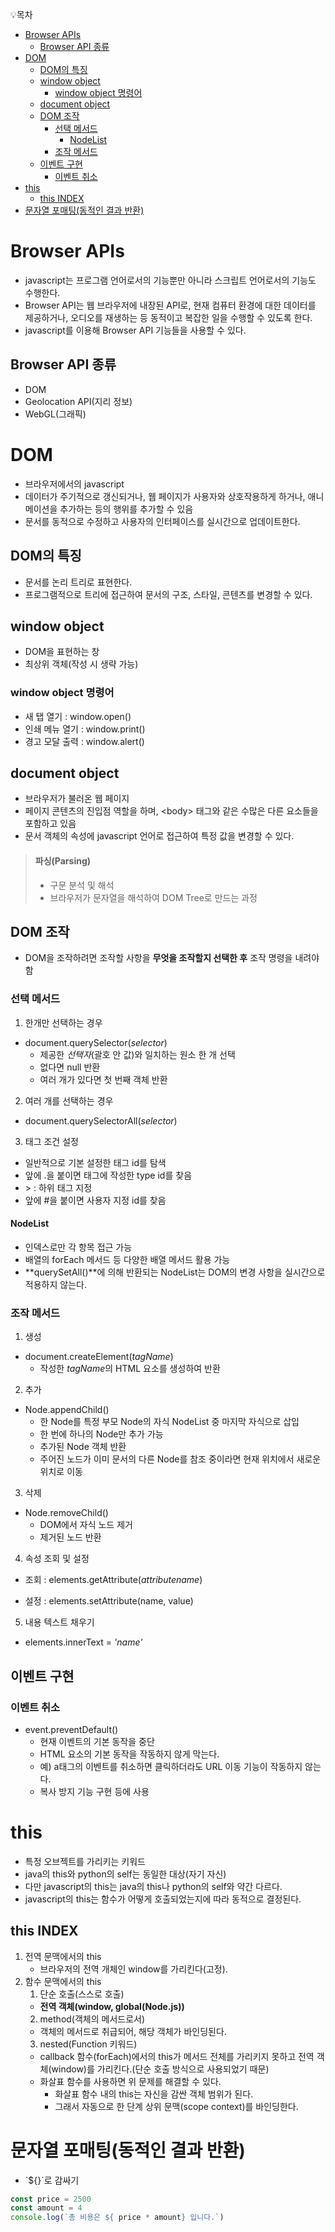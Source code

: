 💡목차

- [Browser APIs](#browser-apis)
  - [Browser API 종류](#browser-api-종류)
- [DOM](#dom)
  - [DOM의 특징](#dom의-특징)
  - [window object](#window-object)
    - [window object 명령어](#window-object-명령어)
  - [document object](#document-object)
  - [DOM 조작](#dom-조작)
    - [선택 메서드](#선택-메서드)
      - [NodeList](#nodelist)
    - [조작 메서드](#조작-메서드)
  - [이벤트 구현](#이벤트-구현)
    - [이벤트 취소](#이벤트-취소)
- [this](#this)
  - [this INDEX](#this-index)
- [문자열 포매팅(동적인 결과 반환)](#문자열-포매팅동적인-결과-반환)


# Browser APIs

- javascript는 프로그램 언어로서의 기능뿐만 아니라 스크립트 언어로서의 기능도 수행한다.
- Browser API는 웹 브라우저에 내장된 API로, 현재 컴퓨터 환경에 대한 데이터를 제공하거나, 오디오를 재생하는 등 동적이고 복잡한 일을 수행할 수 있도록 한다.
- javascript를 이용해 Browser API 기능들을 사용할 수 있다.

## Browser API 종류

- DOM
- Geolocation API(지리 정보)
- WebGL(그래픽)

# DOM

- 브라우저에서의 javascript
- 데이터가 주기적으로 갱신되거나, 웹 페이지가 사용자와 상호작용하게 하거나, 애니메이션을 추가하는 등의 행위를 추가할 수 있음
- 문서를 동적으로 수정하고 사용자의 인터페이스를 실시간으로 업데이트한다.

## DOM의 특징

- 문서를 논리 트리로 표현한다.
- 프로그램적으로 트리에 접근하여 문서의 구조, 스타일, 콘텐츠를 변경할 수 있다.


## window object

- DOM을 표현하는 창
- 최상위 객체(작성 시 생략 가능)

### window object 명령어

- 새 탭 열기 : window.open()
- 인쇄 메뉴 열기 : window.print()
- 경고 모달 출력 : window.alert()

## document object

- 브라우저가 불러온 웹 페이지
- 페이지 콘텐츠의 진입점 역할을 하며, \<body> 태그와 같은 수많은 다른 요소들을 포함하고 있음
- 문서 객체의 속성에 javascript 언어로 접근하여 특정 값을 변경할 수 있다.

> #### 파싱(Parsing)
>
> - 구문 분석 및 해석
> - 브라우저가 문자열을 해석하여 DOM Tree로 만드는 과정

## DOM 조작

- DOM을 조작하려면 조작할 사항을 **무엇을 조작할지 선택한 후** 조작 명령을 내려야 함

### 선택 메서드

1. 한개만 선택하는 경우

- document.querySelector(*selector*)
  - 제공한 *선택자*(괄호 안 값)와 일치하는 원소 한 개 선택
  - 없다면 null 반환
  - 여러 개가 있다면 첫 번째 객체 반환

2. 여러 개를 선택하는 경우

- document.querySelectorAll(*selector*)

3. 태그 조건 설정

- 일반적으로 기본 설정한 태그 id를 탐색
- 앞에 .을 붙이면 태그에 작성한 type id를 찾음
- \> : 하위 태그 지정
- 앞에 \#을 붙이면 사용자 지정 id를 찾음

#### NodeList

- 인덱스로만 각 항목 접근 가능
- 배열의 forEach 메서드 등 다양한 배열 메서드 활용 가능
- **querySetAll()**에 의해 반환되는 NodeList는 DOM의 변경 사항을 실시간으로 적용하지 않는다.

### 조작 메서드

1. 생성

- document.createElement(*tagName*)
  - 작성한 *tagName*의 HTML 요소를 생성하여 반환

2. 추가

- Node.appendChild()
  - 한 Node를 특정 부모 Node의 자식 NodeList 중 마지막 자식으로 삽입
  - 한 번에 하나의 Node만 추가 가능
  - 추가된 Node 객체 반환
  - 주어진 노드가 이미 문서의 다른 Node를 참조 중이라면 현재 위치에서 새로운 위치로 이동

3. 삭제

- Node.removeChild()
  - DOM에서 자식 노드 제거
  - 제거된 노드 반환

4. 속성 조회 및 설정

- 조회 : elements.getAttribute(*attributename*)

- 설정 : elements.setAttribute(name, value)

5. 내용 텍스트 채우기

- elements.innerText = *'name'*

## 이벤트 구현

### 이벤트 취소

- event.preventDefault()
  - 현재 이벤트의 기본 동작을 중단
  - HTML 요소의 기본 동작을 작동하지 않게 막는다.
  - 예) a태그의 이벤트를 취소하면 클릭하더라도 URL 이동 기능이 작동하지 않는다.
  - 복사 방지 기능 구현 등에 사용

# this

- 특정 오브젝트를 가리키는 키워드
- java의 this와 python의 self는 동일한 대상(자기 자신)
- 다만 javascript의 this는 java의 this나 python의 self와 약간 다르다.
- javascript의 this는 함수가 어떻게 호출되었는지에 따라 동적으로 결정된다.

## this INDEX

1. 전역 문맥에서의 this
   - 브라우저의 전역 개체인 window를 가리킨다(고정).
2. 함수 문맥에서의 this
   1. 단순 호출(스스로 호출)
   - **전역 객체(window, global(Node.js))**
   2. method(객체의 메서드로서)
   - 객체의 메서드로 취급되어, 해당 객체가 바인딩된다.
   3. nested(Function 키워드)
   - callback 함수(forEach)에서의 this가 메서드 전체를 가리키지 못하고 전역 객체(window)를 가리킨다.(단순 호출 방식으로 사용되었기 때문)
   - 화살표 함수를 사용하면 위 문제를 해결할 수 있다.
     - 화살표 함수 내의 this는 자신을 감싼 객체 범위가 된다.
     - 그래서 자동으로 한 단계 상위 문맥(scope context)를 바인딩한다.

# 문자열 포매팅(동적인 결과 반환)

- \`${}`로 감싸기

```js
const price = 2500
const amount = 4
console.log(`총 비용은 ${ price * amount} 입니다.`)
```